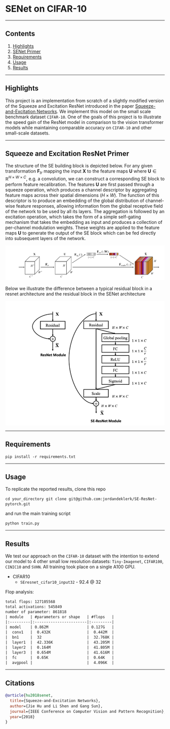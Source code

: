 # SENet on CIFAR-10

<hr>

## Contents

1. [Highlights](#Highlights)
2. [SENet Primer](#ResNet)
3. [Requirements](#Requirements)
4. [Usage](#Usage)
5. [Results](#Results)


<hr>

## Highlights
This project is an implementation from scratch of a slightly modified version of the Squeeze and Excitation ResNet introduced in the paper [Squeeze-and-Excitation Networks](https://arxiv.org/abs/1709.01507). We implement this model on the small scale benchmark dataset `CIFAR-10`. One of the goals of this project is to illustrate the speed gain of the ResNet model in comparison to the vision transformer models while maintaining comparable accuracy on `CIFAR-10` and other small-scale datasets. 

<hr>

## Squeeze and Excitation ResNet Primer
The structure of the SE building block is depicted below. For any given transformation $\mathbf{F}_{t r}$ mapping the input $\mathbf{X}$ to the feature maps $\mathbf{U}$ where $\mathbf{U} \in \mathbb{R}^{H \times W \times C}$, e.g. a convolution, we can construct a corresponding SE block to perform feature recalibration. The features $\mathbf{U}$ are first passed through a squeeze operation, which produces a channel descriptor by aggregating feature maps across their spatial dimensions $(H \times W)$. The function of this descriptor is to produce an embedding of the global distribution of channel-wise feature responses, allowing information from the global receptive field of the network to be used by all its layers. The aggregation is followed by an excitation operation, which takes the form of a simple self-gating mechanism that takes the embedding as input and produces a collection of per-channel modulation weights. These weights are applied to the feature maps $\mathbf{U}$ to generate the output of the SE block which can be fed directly into subsequent layers of the network.

<img src="./images/se1.png" width="550"></img>

Below we illustrate the difference between a typical residual block in a resnet architecture and the residual block in the SENet architecture

<img src="./images/se2.png" width="550"></img>

<hr>

## Requirements
```shell
pip install -r requirements.txt
```

<hr>

## Usage
To replicate the reported results, clone this repo
```shell
cd your_directory git clone git@github.com:jordandeklerk/SE-ResNet-pytorch.git
```
and run the main training script
```shell
python train.py 
```

<hr>

## Results
We test our approach on the `CIFAR-10` dataset with the intention to extend our model to 4 other small low resolution datasets: `Tiny-Imagenet`, `CIFAR100`, `CINIC10` and `SVHN`. All training took place on a single A100 GPU.
  * CIFAR10
    * ```SEresnet_cifar10_input32``` - 92.4 @ 32

Flop analysis:
```
total flops: 127105568
total activations: 545849
number of parameter: 861818
| module   | #parameters or shape   | #flops   |
|:---------|:-----------------------|:---------|
| model    | 0.862M                 | 0.127G   |
|  conv1   |  0.432K                |  0.442M  |
|  bn1     |  32                    |  32.768K |
|  layer1  |  42.336K               |  43.205M |
|  layer2  |  0.164M                |  41.805M |
|  layer3  |  0.654M                |  41.616M |
|  fc      |  0.65K                 |  0.64K   |
|  avgpool |                        |  4.096K  |
```
   
<hr>

## Citations
```bibtex
@article{hu2018senet,
  title={Squeeze-and-Excitation Networks},
  author={Jie Hu and Li Shen and Gang Sun},
  journal={IEEE Conference on Computer Vision and Pattern Recognition},
  year={2018}
}
```
